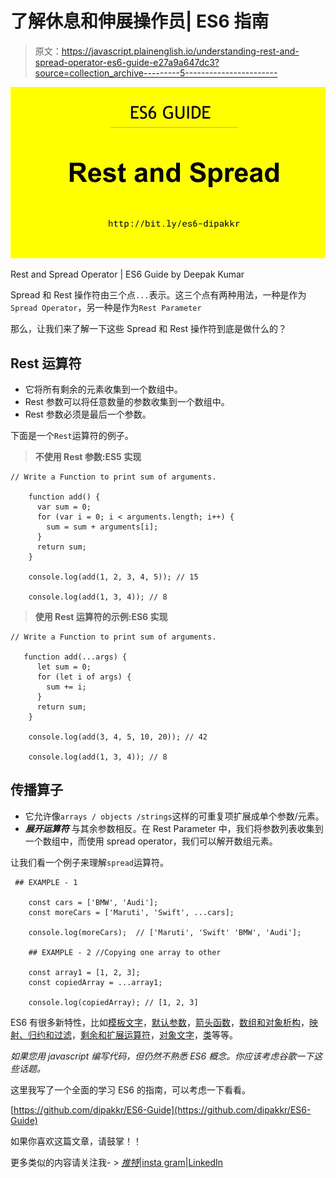 # 了解休息和伸展操作员| ES6 指南

> 原文：<https://javascript.plainenglish.io/understanding-rest-and-spread-operator-es6-guide-e27a9a647dc3?source=collection_archive---------5----------------------->

![](img/ba425d15451a3a51fe773e5896447f72.png)

Rest and Spread Operator | ES6 Guide by Deepak Kumar

Spread 和 Rest 操作符由三个点`...`表示。这三个点有两种用法，一种是作为`Spread Operator`，另一种是作为`Rest Parameter`

那么，让我们来了解一下这些 Spread 和 Rest 操作符到底是做什么的？

## Rest 运算符

*   它将所有剩余的元素收集到一个数组中。
*   Rest 参数可以将任意数量的参数收集到一个数组中。
*   Rest 参数必须是最后一个参数。

下面是一个`Rest`运算符的例子。

> **不使用 Rest 参数:ES5 实现**

```
// Write a Function to print sum of arguments.

    function add() {
      var sum = 0;
      for (var i = 0; i < arguments.length; i++) {
        sum = sum + arguments[i];
      }
      return sum;
    }

    console.log(add(1, 2, 3, 4, 5)); // 15

    console.log(add(1, 3, 4)); // 8
```

> **使用 Rest 运算符的示例:ES6 实现**

```
// Write a Function to print sum of arguments.

   function add(...args) {
      let sum = 0;
      for (let i of args) {
        sum += i;
      }
      return sum;
    }

    console.log(add(3, 4, 5, 10, 20)); // 42

    console.log(add(1, 3, 4)); // 8
```

## 传播算子

*   它允许像`arrays / objects /strings`这样的可重复项扩展成单个参数/元素。
*   ***展开运算符*** 与其余参数相反。在 Rest Parameter 中，我们将参数列表收集到一个数组中，而使用 spread operator，我们可以解开数组元素。

让我们看一个例子来理解`spread`运算符。

```
 ## EXAMPLE - 1

    const cars = ['BMW', 'Audi'];
    const moreCars = ['Maruti', 'Swift', ...cars];

    console.log(moreCars);  // ['Maruti', 'Swift' 'BMW', 'Audi'];

    ## EXAMPLE - 2 //Copying one array to other

    const array1 = [1, 2, 3];
    const copiedArray = ...array1;

    console.log(copiedArray); // [1, 2, 3]
```

ES6 有很多新特性，比如[模板文字](https://github.com/dipakkr/ES6-Guide#2-template-literals)，[默认参数](https://github.com/dipakkr/ES6-Guide#3-default-arguments)，[箭头函数](https://github.com/dipakkr/ES6-Guide#4-arrow-functions)，[数组和对象析构](https://github.com/dipakkr/ES6-Guide#5-array-and-object-destructuring)，[映射、归约和过滤](https://github.com/dipakkr/ES6-Guide#6-map-reduce-and-filter)，[剩余和扩展运算符](https://github.com/dipakkr/ES6-Guide#8-rest-and-spread-operator)，[对象文字](https://github.com/dipakkr/ES6-Guide#9-object-literals)，[类](https://github.com/dipakkr/ES6-Guide#10-classes-in-es6)等等。

*如果您用 javascript 编写代码，但仍然不熟悉 ES6 概念。你应该考虑谷歌一下这些话题。*

这里我写了一个全面的学习 ES6 的指南，可以考虑一下看看。

[https://github.com/dipakkr/ES6-Guide](https://github.com/dipakkr/ES6-Guide)

如果你喜欢这篇文章，请鼓掌！！

更多类似的内容请关注我- > [*推特*](https://twitter.com/diipakkr)|[insta gram](http://instagram.com/diipakkr)|[LinkedIn](https://www.linkedin.com/in/dipakkr/)
